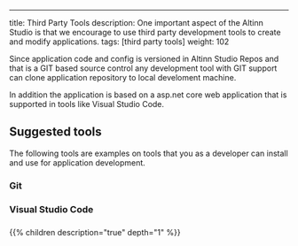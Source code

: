 ---
title: Third Party Tools
description: One important aspect of the Altinn Studio is that we encourage to use third party development tools to create and modify applications.
tags: [third party tools]
weight: 102


Since application code and config is versioned in Altinn Studio Repos and that is a GIT based source control any development tool with GIT support can clone application repository to local develoment machine.

In addition the application is based on a asp.net core web application that is supported in tools like Visual Studio Code.

## Suggested tools

The following tools are examples on tools that you as a developer can install and use for application development.


### Git

### Visual Studio Code





###


{{% children description="true" depth="1" %}}

